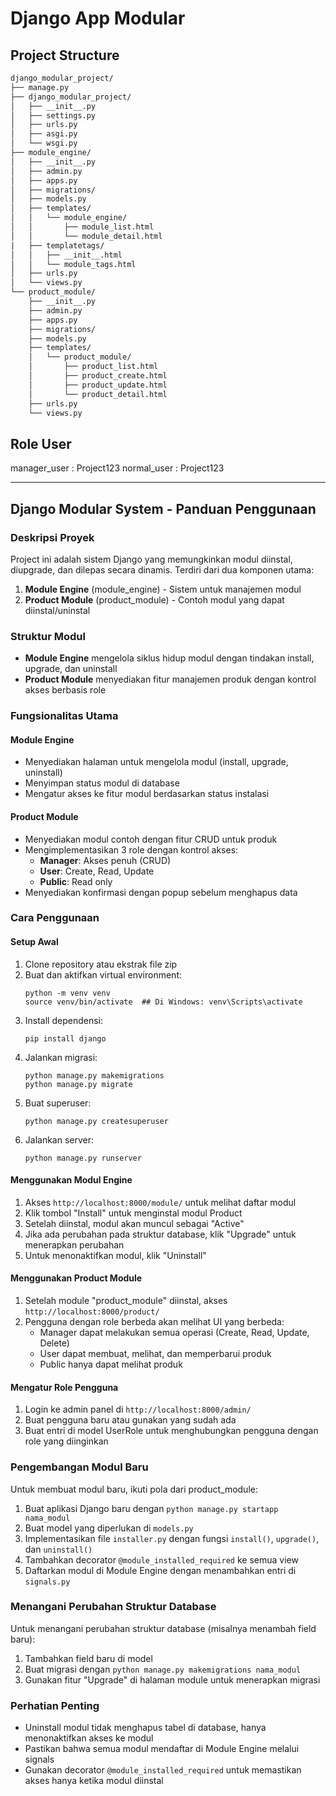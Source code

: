 # Django App Modular

## Project Structure

```txt
django_modular_project/
├── manage.py
├── django_modular_project/
│   ├── __init__.py
│   ├── settings.py
│   ├── urls.py
│   ├── asgi.py
│   └── wsgi.py
├── module_engine/
│   ├── __init__.py
│   ├── admin.py
│   ├── apps.py
│   ├── migrations/
│   ├── models.py
│   ├── templates/
│   │   └── module_engine/
│   │       ├── module_list.html
│   │       └── module_detail.html
|   ├── templatetags/
│   │   ├── __init__.html
│   │   └── module_tags.html
│   ├── urls.py
│   └── views.py
└── product_module/
    ├── __init__.py
    ├── admin.py
    ├── apps.py
    ├── migrations/
    ├── models.py
    ├── templates/
    │   └── product_module/
    │       ├── product_list.html
    │       ├── product_create.html
    │       ├── product_update.html
    │       └── product_detail.html
    ├── urls.py
    └── views.py
```

## Role User

manager_user : Project123
normal_user  : Project123

---

## Django Modular System - Panduan Penggunaan

### Deskripsi Proyek

Project ini adalah sistem Django yang memungkinkan modul diinstal, diupgrade, dan dilepas secara dinamis. Terdiri dari dua komponen utama:

1. **Module Engine** (module_engine) - Sistem untuk manajemen modul
2. **Product Module** (product_module) - Contoh modul yang dapat diinstal/uninstal

### Struktur Modul

- **Module Engine** mengelola siklus hidup modul dengan tindakan install, upgrade, dan uninstall
- **Product Module** menyediakan fitur manajemen produk dengan kontrol akses berbasis role

### Fungsionalitas Utama

#### Module Engine

- Menyediakan halaman untuk mengelola modul (install, upgrade, uninstall)
- Menyimpan status modul di database
- Mengatur akses ke fitur modul berdasarkan status instalasi

#### Product Module

- Menyediakan modul contoh dengan fitur CRUD untuk produk
- Mengimplementasikan 3 role dengan kontrol akses:
  - **Manager**: Akses penuh (CRUD)
  - **User**: Create, Read, Update
  - **Public**: Read only
- Menyediakan konfirmasi dengan popup sebelum menghapus data

### Cara Penggunaan

#### Setup Awal

1. Clone repository atau ekstrak file zip
2. Buat dan aktifkan virtual environment:
   ```
   python -m venv venv
   source venv/bin/activate  ## Di Windows: venv\Scripts\activate
   ```
3. Install dependensi:
   ```
   pip install django
   ```
4. Jalankan migrasi:
   ```
   python manage.py makemigrations
   python manage.py migrate
   ```
5. Buat superuser:
   ```
   python manage.py createsuperuser
   ```
6. Jalankan server:
   ```
   python manage.py runserver
   ```

#### Menggunakan Modul Engine

1. Akses `http://localhost:8000/module/` untuk melihat daftar modul
2. Klik tombol "Install" untuk menginstal modul Product
3. Setelah diinstal, modul akan muncul sebagai "Active"
4. Jika ada perubahan pada struktur database, klik "Upgrade" untuk menerapkan perubahan
5. Untuk menonaktifkan modul, klik "Uninstall"

#### Menggunakan Product Module

1. Setelah module "product_module" diinstal, akses `http://localhost:8000/product/`
2. Pengguna dengan role berbeda akan melihat UI yang berbeda:
   - Manager dapat melakukan semua operasi (Create, Read, Update, Delete)
   - User dapat membuat, melihat, dan memperbarui produk
   - Public hanya dapat melihat produk

#### Mengatur Role Pengguna

1. Login ke admin panel di `http://localhost:8000/admin/`
2. Buat pengguna baru atau gunakan yang sudah ada
3. Buat entri di model UserRole untuk menghubungkan pengguna dengan role yang diinginkan

### Pengembangan Modul Baru

Untuk membuat modul baru, ikuti pola dari product_module:

1. Buat aplikasi Django baru dengan `python manage.py startapp nama_modul`
2. Buat model yang diperlukan di `models.py`
3. Implementasikan file `installer.py` dengan fungsi `install()`, `upgrade()`, dan `uninstall()`
4. Tambahkan decorator `@module_installed_required` ke semua view
5. Daftarkan modul di Module Engine dengan menambahkan entri di `signals.py`

### Menangani Perubahan Struktur Database

Untuk menangani perubahan struktur database (misalnya menambah field baru):

1. Tambahkan field baru di model
2. Buat migrasi dengan `python manage.py makemigrations nama_modul`
3. Gunakan fitur "Upgrade" di halaman module untuk menerapkan migrasi

### Perhatian Penting

- Uninstall modul tidak menghapus tabel di database, hanya menonaktifkan akses ke modul
- Pastikan bahwa semua modul mendaftar di Module Engine melalui signals
- Gunakan decorator `@module_installed_required` untuk memastikan akses hanya ketika modul diinstal
